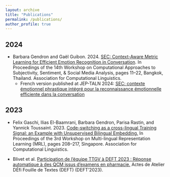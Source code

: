 ```yaml
---
layout: archive
title: "Publications"
permalink: /publications/
author_profile: true
---
```


## 2024

- Barbara Gendron and Gaël Guibon. 2024. [SEC: Context-Aware Metric Learning for Efficient Emotion Recognition in Conversation](https://B-Gendron.github.io/publications/publications-3/). In Proceedings of the 14th Workshop on Computational Approaches to Subjectivity, Sentiment, & Social Media Analysis, pages 11–22, Bangkok, Thailand. Association for Computational Linguistics.
    - French version published at JEP-TALN 2024: [SEC: contexte émotionnel phrastique intégré pour la reconnaissance émotionnelle efficiente dans la conversation](https://B-Gendron.github.io/publications/publications-4/)

## 2023

- Felix Gaschi, Ilias El-Baamrani, Barbara Gendron, Parisa Rastin, and Yannick Toussaint. 2023. [Code-switching as a cross-lingual Training Signal: an Example with Unsupervised Bilingual Embedding.](https://B-Gendron.github.io/publications/publications-2/) In Proceedings of the 3rd Workshop on Multi-lingual Representation Learning (MRL), pages 208–217, Singapore. Association for Computational Linguistics.

<!-- <span style="color:darkblue">*Keywords: code-switching, word embeddings, multilingual alignment, unsupervised mapping.* </span> -->

- Blivet et al. [Participation de l’équipe TTGV à DEFT 2023 : Réponse automatique à des QCM issus d’examens en pharmacie.](https://B-Gendron.github.io/publications/publications-1/) Actes de Atelier DÉfi Fouille de Textes (DEFT) (DEFT’2023).
    <!-- <form action="http://talnarchives.atala.org/ateliers/2023/DEFT/480090.pdf" method="get" target="_blank"><button type="submit">PDF</button> <form action="https://B-Gendron.github.io/files/ref_deft.txt" method="get" target="_blank"><button type="submit">Cite</button> <form action="http://talnarchives.atala.org/ateliers/2023/DEFT/480090.html" method="get" target="_blank"><button type="submit">Abstract</button></form></form></form> -->
